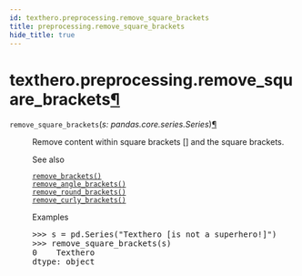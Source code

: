 ```yaml
---
id: texthero.preprocessing.remove_square_brackets
title: preprocessing.remove_square_brackets
hide_title: true
---
```


<div>
<div class="section" id="texthero-preprocessing-remove-square-brackets">
<h1>texthero.preprocessing.remove_square_brackets<a class="headerlink" href="#texthero-preprocessing-remove-square-brackets" title="Permalink to this headline">¶</a></h1>
<dl class="py function">
<dt id="texthero.preprocessing.remove_square_brackets">
<code class="sig-name descname">remove_square_brackets</code><span class="sig-paren">(</span><em class="sig-param"><span class="n">s</span><span class="p">:</span> <span class="n">pandas.core.series.Series</span></em><span class="sig-paren">)</span><a class="headerlink" href="#texthero.preprocessing.remove_square_brackets" title="Permalink to this definition">¶</a></dt>
<dd><p>Remove content within square brackets [] and the square brackets.</p>
<div class="alert alert-info">
<p class="admonition-title">See also</p>
<dl class="simple">
<dt><a class="reference internal" href="texthero.preprocessing.remove_brackets.html#texthero.preprocessing.remove_brackets" title="texthero.preprocessing.remove_brackets"><code class="xref py py-meth docutils literal notranslate"><span class="pre">remove_brackets()</span></code></a></dt><dd></dd>
<dt><a class="reference internal" href="texthero.preprocessing.remove_angle_brackets.html#texthero.preprocessing.remove_angle_brackets" title="texthero.preprocessing.remove_angle_brackets"><code class="xref py py-meth docutils literal notranslate"><span class="pre">remove_angle_brackets()</span></code></a></dt><dd></dd>
<dt><a class="reference internal" href="texthero.preprocessing.remove_round_brackets.html#texthero.preprocessing.remove_round_brackets" title="texthero.preprocessing.remove_round_brackets"><code class="xref py py-meth docutils literal notranslate"><span class="pre">remove_round_brackets()</span></code></a></dt><dd></dd>
<dt><a class="reference internal" href="texthero.preprocessing.remove_curly_brackets.html#texthero.preprocessing.remove_curly_brackets" title="texthero.preprocessing.remove_curly_brackets"><code class="xref py py-meth docutils literal notranslate"><span class="pre">remove_curly_brackets()</span></code></a></dt><dd></dd>
</dl>
</div>
<p class="rubric">Examples</p>
<div class="doctest highlight-default notranslate"><div class="highlight"><pre><span></span><span class="gp">&gt;&gt;&gt; </span><span class="n">s</span> <span class="o">=</span> <span class="n">pd</span><span class="o">.</span><span class="n">Series</span><span class="p">(</span><span class="s2">"Texthero [is not a superhero!]"</span><span class="p">)</span>
<span class="gp">&gt;&gt;&gt; </span><span class="n">remove_square_brackets</span><span class="p">(</span><span class="n">s</span><span class="p">)</span>
<span class="go">0    Texthero </span>
<span class="go">dtype: object</span>
</pre></div>
</div>
</dd></dl>
</div>
</div>